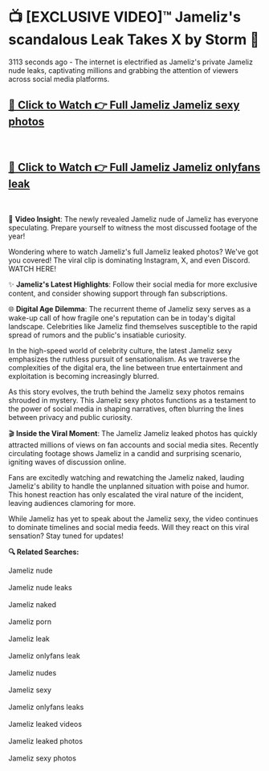 # 📺 [EXCLUSIVE VIDEO]™ Jameliz's scandalous Leak Takes X by Storm 🚀

3113 seconds ago - The internet is electrified as Jameliz's private Jameliz nude leaks, captivating millions and grabbing the attention of viewers across social media platforms.

<h2><a href="https://github-6l9.pages.dev/link1">🔗 Click to Watch 👉 Full Jameliz Jameliz sexy photos</a></h2><br>
<h2><a href="https://github-6l9.pages.dev/link2">🔗 Click to Watch 👉 Full Jameliz Jameliz onlyfans leak</a></h2><br>

🎥 **Video Insight**: The newly revealed Jameliz nude of Jameliz has everyone speculating. Prepare yourself to witness the most discussed footage of the year!

Wondering where to watch Jameliz's full Jameliz leaked photos? We've got you covered! The viral clip is dominating Instagram, X, and even Discord. WATCH HERE!

✨ **Jameliz's Latest Highlights**: Follow their social media for more exclusive content, and consider showing support through fan subscriptions.

🌐 **Digital Age Dilemma**: The recurrent theme of Jameliz sexy serves as a wake-up call of how fragile one's reputation can be in today's digital landscape. Celebrities like Jameliz find themselves susceptible to the rapid spread of rumors and the public's insatiable curiosity.

In the high-speed world of celebrity culture, the latest Jameliz sexy emphasizes the ruthless pursuit of sensationalism. As we traverse the complexities of the digital era, the line between true entertainment and exploitation is becoming increasingly blurred.

As this story evolves, the truth behind the Jameliz sexy photos remains shrouded in mystery. This Jameliz sexy photos functions as a testament to the power of social media in shaping narratives, often blurring the lines between privacy and public curiosity.

🎬 **Inside the Viral Moment**: The Jameliz Jameliz leaked photos has quickly attracted millions of views on fan accounts and social media sites. Recently circulating footage shows Jameliz in a candid and surprising scenario, igniting waves of discussion online.

Fans are excitedly watching and rewatching the Jameliz naked, lauding Jameliz's ability to handle the unplanned situation with poise and humor. This honest reaction has only escalated the viral nature of the incident, leaving audiences clamoring for more.

While Jameliz has yet to speak about the Jameliz sexy, the video continues to dominate timelines and social media feeds. Will they react on this viral sensation? Stay tuned for updates!

<strong>🔍 Related Searches:</strong>

Jameliz nude
<br><br>
Jameliz nude leaks
<br><br>
Jameliz naked
<br><br>
Jameliz porn
<br><br>
Jameliz leak
<br><br>
Jameliz onlyfans leak
<br><br>
Jameliz nudes
<br><br>
Jameliz sexy
<br><br>
Jameliz onlyfans leaks
<br><br>
Jameliz leaked videos
<br><br>
Jameliz leaked photos
<br><br>
Jameliz sexy photos
<br><br>

